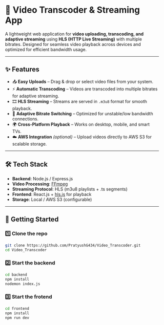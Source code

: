 # 🎥 Video Transcoder & Streaming App

A lightweight web application for **video uploading, transcoding, and adaptive streaming** using **HLS (HTTP Live Streaming)** with multiple bitrates. Designed for seamless video playback across devices and optimized for efficient bandwidth usage.

---

## ✨ Features

- 📤 **Easy Uploads** – Drag & drop or select video files from your system.  
- ⚡ **Automatic Transcoding** – Videos are transcoded into multiple bitrates for adaptive streaming.  
- 🎞️ **HLS Streaming** – Streams are served in `.m3u8` format for smooth playback.  
- 📱 **Adaptive Bitrate Switching** – Optimized for unstable/low bandwidth connections.  
- 🌍 **Cross-Platform Playback** – Works on desktop, mobile, and smart TVs.  
- ☁️ **AWS Integration** *(optional)* – Upload videos directly to AWS S3 for scalable storage.  

---

## 🛠️ Tech Stack

- **Backend**: Node.js / Express.js  
- **Video Processing**: [FFmpeg](https://ffmpeg.org/)  
- **Streaming Protocol**: HLS (m3u8 playlists + .ts segments)  
- **Frontend**: React.js + [hls.js](https://github.com/video-dev/hls.js) for playback  
- **Storage**: Local / AWS S3 (configurable)  

---

## 🚀 Getting Started

### 1️⃣ Clone the repo
```bash
git clone https://github.com/PratyushG434/Video_Transcoder.git
cd Video_Transcoder
```
### 2️⃣ Start the backend

```bash
cd backend
npm install
nodemon index.js
```
### 3️⃣ Start the frotend

```bash
cd frontend
npm install
npm run dev
```

